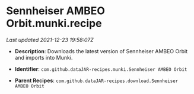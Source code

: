 # Sennheiser AMBEO Orbit.munki.recipe

_Last updated 2021-12-23 19:58:07Z_

- **Description**: Downloads the latest version of Sennheiser AMBEO Orbit and imports into Munki.

- **Identifier**: `com.github.dataJAR-recipes.munki.Sennheiser AMBEO Orbit`

- **Parent Recipes**: `com.github.dataJAR-recipes.download.Sennheiser AMBEO Orbit`